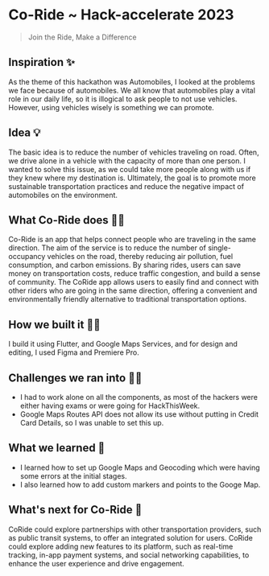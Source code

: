 # Co-Ride ~ Hack-accelerate 2023
> Join the Ride, Make a Difference

## Inspiration ✨
As the theme of this hackathon was Automobiles, I looked at the problems we face because of automobiles. We all know that automobiles play a vital role in our daily life, so it is illogical to ask people to not use vehicles. However, using vehicles wisely is something we can promote.

## Idea 💡
The basic idea is to reduce the number of vehicles traveling on road. Often, we drive alone in a vehicle with the capacity of more than one person. I wanted to solve this issue, as we could take more people along with us if they knew where my destination is.  Ultimately, the goal is to promote more sustainable transportation practices and reduce the negative impact of automobiles on the environment.

## What Co-Ride does 🤷‍♀️
Co-Ride is an app that helps connect people who are traveling in the same direction. The aim of the service is to reduce the number of single-occupancy vehicles on the road, thereby reducing air pollution, fuel consumption, and carbon emissions. By sharing rides, users can save money on transportation costs, reduce traffic congestion, and build a sense of community. The CoRide app allows users to easily find and connect with other riders who are going in the same direction, offering a convenient and environmentally friendly alternative to traditional transportation options.

## How we built it 👩‍🔧
I build it using Flutter, and Google Maps Services, and for design and editing, I used Figma and Premiere Pro.

## Challenges we ran into 👷‍♂️
- I had to work alone on all the components, as most of the hackers were either having exams or were going for HackThisWeek.
- Google Maps Routes API does not allow its use without putting in Credit Card Details, so I was unable to set this up.

## What we learned 📝
- I learned how to set up Google Maps and Geocoding which were having some errors at the initial stages.
- I also learned how to add custom markers and points to the Googe Map.

## What's next for Co-Ride 🔮
CoRide could explore partnerships with other transportation providers, such as public transit systems, to offer an integrated solution for users. CoRide could explore adding new features to its platform, such as real-time tracking, in-app payment systems, and social networking capabilities, to enhance the user experience and drive engagement.
